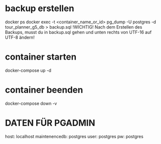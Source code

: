 # backup erstellen
docker ps
docker exec -t <container_name_or_id> pg_dump -U postgres -d tour_planner_g5_db > backup.sql
!WICHTIG!
Nach dem Erstellen des Backups, musst du in backup.sql gehen 
und unten rechts von UTF-16 auf UTF-8 ändern!

# container starten
docker-compose up -d

# container beenden
docker-compose down -v

# DATEN FÜR PGADMIN
host: localhost
maintenencedb: postgres
user: postgres
pw: postgres